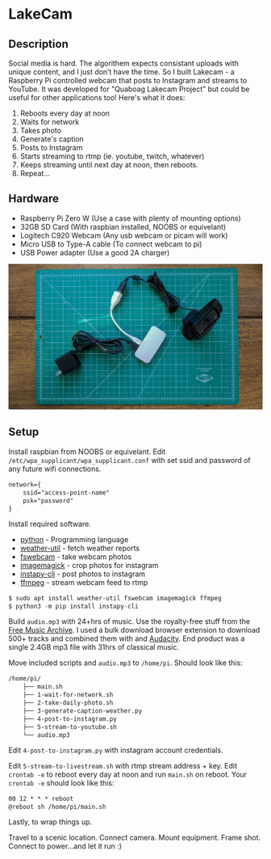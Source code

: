 # LakeCam

## Description

Social media is hard. The algorithem expects consistant uploads with unique content, and I just don’t have the time. So I built Lakecam - a Raspberry Pi controlled webcam that posts to Instagram and streams to YouTube. It was developed for "Quaboag Lakecam Project" but could be useful for other applications too! Here's what it does:

1. Reboots every day at noon
2. Waits for network
3. Takes photo
4. Generate's caption
5. Posts to Instagram
6. Starts streaming to rtmp (ie. youtube, twitch, whatever)
7. Keeps streaming until next day at noon, then reboots.
8. Repeat...


## Hardware

* Raspberry Pi Zero W (Use a case with plenty of mounting options)
* 32GB SD Card (With raspbian installed, NOOBS or equivelant)
* Logitech C920 Webcam (Any usb webcam or picam will work)
* Micro USB to Type-A cable (To connect webcam to pi)
* USB Power adapter (Use a good 2A charger)

![Image of lakecam system](image_lakecam_components.jpg)

## Setup

Install raspbian from NOOBS or equivelant. Edit `/etc/wpa_supplicant/wpa_supplicant.conf` with set ssid and password of any future wifi connections. 

```console
network={
    ssid="access-point-name"
    psk="password"
}
```

Install required software.
* [python](https://www.python.org/) - Programming language 
* [weather-util](http://fungi.yuggoth.org/weather/) - fetch weather reports
* [fswebcam](http://www.sanslogic.co.uk/fswebcam/) - take webcam photos
* [imagemagick](https://www.imagemagick.org/) - crop photos for instagram
* [instapy-cli](https://github.com/b3nab/instapy-cli) - post photos to instagram
* [ffmpeg](https://ffmpeg.org/) - stream webcam feed to rtmp

```console
$ sudo apt install weather-util fswebcam imagemagick ffmpeg
$ python3 -m pip install instapy-cli
```

Build `audio.mp3` with 24+hrs of music. Use the royalty-free stuff from the [Free Music Archive](http://freemusicarchive.org/). I used a bulk download browser extension to download 500+ tracks and combined them with and [Audacity](https://www.audacityteam.org/). End product was a single 2.4GB mp3 file with 31hrs of classical music.

Move included scripts and `audio.mp3` to `/home/pi`. Should look like this:

```console
/home/pi/
    ├── main.sh
    ├── 1-wait-for-network.sh
    ├── 2-take-daily-photo.sh
    ├── 3-generate-caption-weather.py
    ├── 4-post-to-instagram.py
    ├── 5-stream-to-youtube.sh
    └── audio.mp3
```

Edit `4-post-to-instagram.py` with instagram account credentials. 

Edit `5-stream-to-livestream.sh` with rtmp stream address + key.
Edit `crontab -e` to reboot every day at noon and run `main.sh` on reboot. Your `crontab -e` should look like this:

```console
00 12 * * * reboot
@reboot sh /home/pi/main.sh
```

Lastly, to wrap things up.

Travel to a scenic location. Connect camera. Mount equipment. Frame shot. Connect to power...and let it run :)

